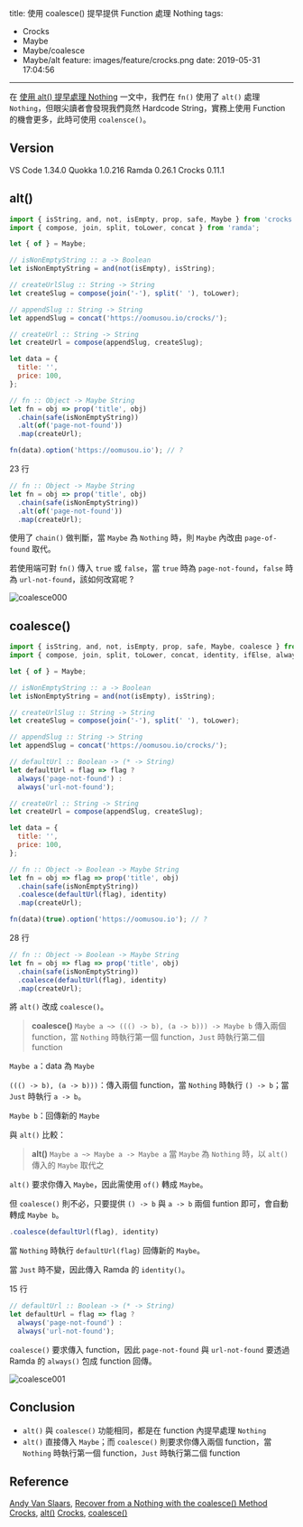 title: 使用 coalesce() 提早提供 Function 處理 Nothing
tags:
  - Crocks
  - Maybe
  - Maybe/coalesce
  - Maybe/alt
feature: images/feature/crocks.png
date: 2019-05-31 17:04:56
---
在 [使用 alt() 提早處理 Nothing](/crocks/maybe/alt/) 一文中，我們在 `fn()` 使用了 `alt()` 處理 `Nothing`，但眼尖讀者會發現我們竟然 Hardcode String，實務上使用 Function 的機會更多，此時可使用 `coalensce()`。

<!-- more -->

## Version

VS Code 1.34.0
Quokka 1.0.216
Ramda 0.26.1
Crocks 0.11.1

## alt()

```javascript
import { isString, and, not, isEmpty, prop, safe, Maybe } from 'crocks';
import { compose, join, split, toLower, concat } from 'ramda';

let { of } = Maybe;

// isNonEmptyString :: a -> Boolean
let isNonEmptyString = and(not(isEmpty), isString);

// createUrlSlug :: String -> String
let createSlug = compose(join('-'), split(' '), toLower);

// appendSlug :: String -> String
let appendSlug = concat('https://oomusou.io/crocks/');

// createUrl :: String -> String
let createUrl = compose(appendSlug, createSlug);

let data = {
  title: '',
  price: 100,
};

// fn :: Object -> Maybe String
let fn = obj => prop('title', obj)
  .chain(safe(isNonEmptyString))
  .alt(of('page-not-found'))
  .map(createUrl);

fn(data).option('https://oomusou.io'); // ?
```

23 行

```javascript
// fn :: Object -> Maybe String
let fn = obj => prop('title', obj)
  .chain(safe(isNonEmptyString))
  .alt(of('page-not-found'))
  .map(createUrl);
```

使用了 `chain()` 做判斷，當 `Maybe` 為 `Nothing` 時，則 `Maybe` 內改由 `page-of-found` 取代。

若使用端可對 `fn()` 傳入 `true` 或 `false`，當 `true` 時為 `page-not-found`，`false` 時為 `url-not-found`，該如何改寫呢 ?

![coalesce000](/images/crocks/maybe/coalesce/coalesce000.png)

## coalesce()

```javascript
import { isString, and, not, isEmpty, prop, safe, Maybe, coalesce } from 'crocks';
import { compose, join, split, toLower, concat, identity, ifElse, always } from 'ramda';

let { of } = Maybe;

// isNonEmptyString :: a -> Boolean
let isNonEmptyString = and(not(isEmpty), isString);

// createUrlSlug :: String -> String
let createSlug = compose(join('-'), split(' '), toLower);

// appendSlug :: String -> String
let appendSlug = concat('https://oomusou.io/crocks/');

// defaultUrl :: Boolean -> (* -> String)
let defaultUrl = flag => flag ? 
  always('page-not-found') : 
  always('url-not-found');

// createUrl :: String -> String
let createUrl = compose(appendSlug, createSlug);

let data = {
  title: '',
  price: 100,
};

// fn :: Object -> Boolean -> Maybe String
let fn = obj => flag => prop('title', obj)
  .chain(safe(isNonEmptyString))
  .coalesce(defaultUrl(flag), identity)
  .map(createUrl);

fn(data)(true).option('https://oomusou.io'); // ?
```

28 行

```javascript
// fn :: Object -> Boolean -> Maybe String
let fn = obj => flag => prop('title', obj)
  .chain(safe(isNonEmptyString))
  .coalesce(defaultUrl(flag), identity)
  .map(createUrl);
```

將 `alt()` 改成 `coalesce()`。

> **coalesce()**
> `Maybe a ~> ((() -> b), (a -> b))) -> Maybe b`
> 傳入兩個 function，當 `Nothing` 時執行第一個 function，`Just` 時執行第二個 function

`Maybe a`：data 為 `Maybe`

`((() -> b), (a -> b)))`：傳入兩個 function，當 `Nothing` 時執行 `() -> b`；當 `Just` 時執行 `a -> b`。

`Maybe b`：回傳新的 `Maybe`

與 `alt()` 比較：

> **alt()**
> `Maybe a ~> Maybe a -> Maybe a`
> 當 `Maybe` 為 `Nothing` 時，以 `alt()` 傳入的 `Maybe` 取代之

`alt()` 要求你傳入 `Maybe`，因此需使用 `of()` 轉成 `Maybe`。

但 `coalesce()` 則不必，只要提供 `() -> b` 與 `a -> b` 兩個 funtion 即可，會自動轉成 `Maybe b`。

```javascript
.coalesce(defaultUrl(flag), identity)
```

當 `Nothing` 時執行 `defaultUrl(flag)` 回傳新的 `Maybe`。

當 `Just` 時不變，因此傳入 Ramda 的 `identity()`。

15 行

```javascript
// defaultUrl :: Boolean -> (* -> String)
let defaultUrl = flag => flag ? 
  always('page-not-found') : 
  always('url-not-found');
```

`coalesce()` 要求傳入 function，因此 `page-not-found` 與 `url-not-found` 要透過 Ramda 的 `always()` 包成 function 回傳。

![coalesce001](/images/crocks/maybe/coalesce/coalesce001.png)

## Conclusion

* `alt()` 與 `coalesce()` 功能相同，都是在 function 內提早處理 `Nothing`
* `alt()` 直接傳入 `Maybe`；而 `coalesce()` 則要求你傳入兩個 function，當 `Nothing` 時執行第一個 function，`Just` 時執行第二個 function

## Reference

[Andy Van Slaars](https://egghead.io/instructors/andrew-van-slaars), [Recover from a Nothing with the coalesce() Method](https://egghead.io/lessons/javascript-recover-from-a-nothing-with-the-coalesce-method)
[Crocks](https://evilsoft.github.io/crocks/), [alt()](https://evilsoft.github.io/crocks/docs/crocks/Maybe.html#alt)
[Crocks](https://evilsoft.github.io/crocks/), [coalesce()](https://evilsoft.github.io/crocks/docs/crocks/Maybe.html#coalesce)

